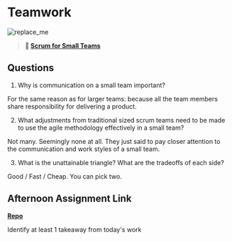 # Teamwork

![replace_me](https://codeworks.blob.core.windows.net/public/assets/img/illustrations/placeholder.svg)

> **📖 [Scrum for Small Teams](https://codeworksacademy.com/fs-student-guide/resources/wk8-9/02-Scrum-For-Small-Teams)**

## Questions

1. Why is communication on a small team important?

For the same reason as for larger teams: because all the team members share responsibility for delivering a product.

2. What adjustments from traditional sized scrum teams need to be made to use the agile methodology effectively in a small team?

Not many. Seemingly none at all. They just said to pay closer attention to the communication and work styles of a small team.

3. What is the unattainable triangle? What are the tradeoffs of each side?

Good / Fast / Cheap. You can pick two.

## Afternoon Assignment Link

**[Repo](https://github.com/da-cade/<ASSIGNMENT_REPO>)**

Identify at least 1 takeaway from today's work
